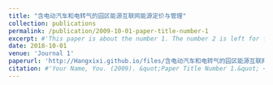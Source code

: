 ```yaml
---
title: "含电动汽车和电转气的园区能源互联网能源定价与管理"
collection: publications
permalink: /publication/2009-10-01-paper-title-number-1
excerpt: #'This paper is about the number 1. The number 2 is left for future work.'
date: 2018-10-01
venue: 'Journal 1'
paperurl: 'http://Hangxixi.github.io/files/含电动汽车和电转气的园区能源互联网能源定价与管理.pdf'
citation: #'Your Name, You. (2009). &quot;Paper Title Number 1.&quot; <i>Journal 1</i>. 1(1).'
---
```



